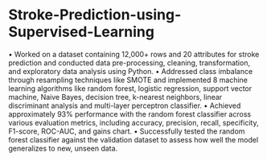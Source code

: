 # Stroke-Prediction-using-Supervised-Learning

• Worked on a dataset containing 12,000+ rows and 20 attributes for stroke prediction and conducted data pre-processing, cleaning, transformation,
and exploratory data analysis using Python.
• Addressed class imbalance through resampling techniques like SMOTE and implemented 8 machine learning algorithms like random forest, logistic regression,
support vector machine, Naive Bayes, decision tree, k-nearest neighbors, linear discriminant analysis and multi-layer perceptron classifier.
• Achieved approximately 93% performance with the random forest classifier across various evaluation metrics, including accuracy, precision,
recall, specificity, F1-score, ROC-AUC, and gains chart.
• Successfully tested the random forest classifier against the validation dataset to assess how well the model generalizes to new, unseen data.
